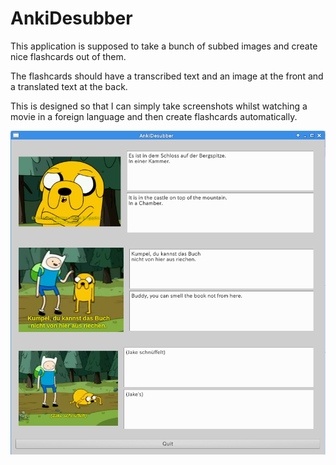# AnkiDesubber

This application is supposed to take a bunch of subbed images and create
nice flashcards out of them.

The flashcards should have a transcribed text and an image at the front and a
translated text at the back.

This is designed so that I can simply take screenshots whilst watching a movie
in a foreign language and then create flashcards automatically.

![AnkiDesubber](https://raw.githubusercontent.com/afiodorov/anki_desub/master/desubber.png)
